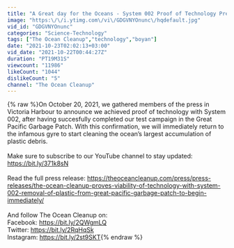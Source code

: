 ```yaml
---
title: "A Great day for the Oceans - System 002 Proof of Technology Press Conference"
image: "https:\/\/i.ytimg.com\/vi\/GDGVNYOnunc\/hqdefault.jpg"
vid_id: "GDGVNYOnunc"
categories: "Science-Technology"
tags: ["The Ocean Cleanup","technology","boyan"]
date: "2021-10-23T02:02:13+03:00"
vid_date: "2021-10-22T00:44:27Z"
duration: "PT19M31S"
viewcount: "11986"
likeCount: "1044"
dislikeCount: "5"
channel: "The Ocean Cleanup"
---
```

{% raw %}On October 20, 2021, we gathered members of the press in Victoria Harbour to announce we achieved proof of technology with System 002, after having succesfully completed our test campaign in the Great Pacific Garbage Patch. With this confirmation, we will immediately return to the infamous gyre to start cleaning the ocean’s largest accumulation of plastic debris. <br /><br />Make sure to subscribe to our YouTube channel to stay updated: <a rel="nofollow" target="blank" href="https://bit.ly/371k8sN">https://bit.ly/371k8sN</a><br /><br />Read the full press release: <a rel="nofollow" target="blank" href="https://theoceancleanup.com/press/press-releases/the-ocean-cleanup-proves-viability-of-technology-with-system-002-removal-of-plastic-from-great-pacific-garbage-patch-to-begin-immediately/">https://theoceancleanup.com/press/press-releases/the-ocean-cleanup-proves-viability-of-technology-with-system-002-removal-of-plastic-from-great-pacific-garbage-patch-to-begin-immediately/</a><br /><br />And follow The Ocean Cleanup on:<br />Facebook: <a rel="nofollow" target="blank" href="https://bit.ly/2QWgmLQ">https://bit.ly/2QWgmLQ</a><br />Twitter: <a rel="nofollow" target="blank" href="https://bit.ly/2RqHqSk">https://bit.ly/2RqHqSk</a><br />Instagram: <a rel="nofollow" target="blank" href="https://bit.ly/2st9SKT">https://bit.ly/2st9SKT</a>{% endraw %}
